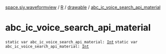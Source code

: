 [space.siy.waveformview](../../index.md) / [R](../index.md) / [drawable](index.md) / [abc_ic_voice_search_api_material](./abc_ic_voice_search_api_material.md)

# abc_ic_voice_search_api_material

`static var abc_ic_voice_search_api_material: `[`Int`](https://kotlinlang.org/api/latest/jvm/stdlib/kotlin/-int/index.html)
`static var abc_ic_voice_search_api_material: `[`Int`](https://kotlinlang.org/api/latest/jvm/stdlib/kotlin/-int/index.html)